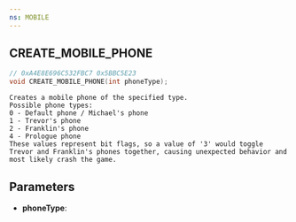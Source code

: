```yaml
---
ns: MOBILE
---
```

## CREATE_MOBILE_PHONE

```c
// 0xA4E8E696C532FBC7 0x5BBC5E23
void CREATE_MOBILE_PHONE(int phoneType);
```

```
Creates a mobile phone of the specified type.  
Possible phone types:  
0 - Default phone / Michael's phone  
1 - Trevor's phone  
2 - Franklin's phone  
4 - Prologue phone  
These values represent bit flags, so a value of '3' would toggle Trevor and Franklin's phones together, causing unexpected behavior and most likely crash the game.  
```

## Parameters
* **phoneType**: 

